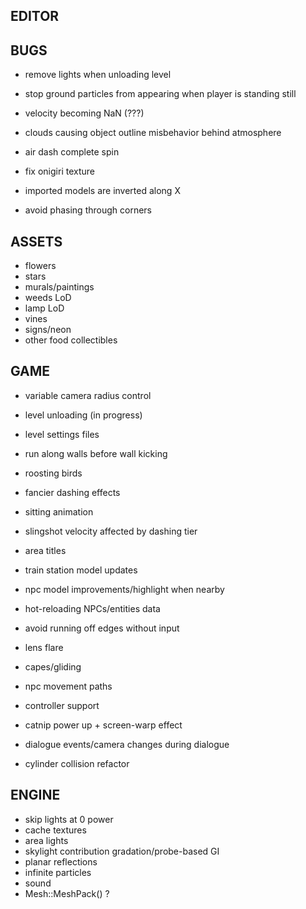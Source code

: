 EDITOR
------

BUGS
----
* remove lights when unloading level
* stop ground particles from appearing when player is standing still

* velocity becoming NaN (???)
* clouds causing object outline misbehavior behind atmosphere
* air dash complete spin
* fix onigiri texture
* imported models are inverted along X
* avoid phasing through corners

ASSETS
------
* flowers
* stars
* murals/paintings
* weeds LoD
* lamp LoD
* vines
* signs/neon
* other food collectibles

GAME
----
* variable camera radius control
* level unloading (in progress)
* level settings files

* run along walls before wall kicking
* roosting birds
* fancier dashing effects
* sitting animation
* slingshot velocity affected by dashing tier
* area titles
* train station model updates
* npc model improvements/highlight when nearby
* hot-reloading NPCs/entities data
* avoid running off edges without input
* lens flare
* capes/gliding
* npc movement paths
* controller support
* catnip power up + screen-warp effect
* dialogue events/camera changes during dialogue
* cylinder collision refactor

ENGINE
------
* skip lights at 0 power
* cache textures
* area lights
* skylight contribution gradation/probe-based GI
* planar reflections
* infinite particles
* sound
* Mesh::MeshPack() ?